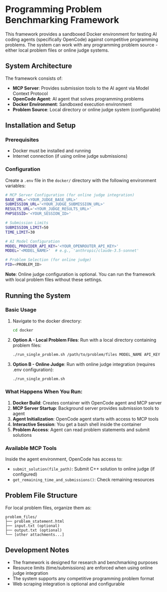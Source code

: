 # Programming Problem Benchmarking Framework

This framework provides a sandboxed Docker environment for testing AI coding agents (specifically OpenCode) against competitive programming problems. The system can work with any programming problem source - either local problem files or online judge systems.

## System Architecture

The framework consists of:
- **MCP Server**: Provides submission tools to the AI agent via Model Context Protocol
- **OpenCode Agent**: AI agent that solves programming problems
- **Docker Environment**: Sandboxed execution environment
- **Problem Source**: Local directory or online judge system (configurable)

## Installation and Setup

### Prerequisites
- Docker must be installed and running
- Internet connection (if using online judge submissions)

### Configuration

Create a `.env` file in the `docker/` directory with the following environment variables:

```bash
# MCP Server Configuration (for online judge integration)
BASE_URL='<YOUR_JUDGE_BASE_URL>'
SUBMISSION_URL='<YOUR_JUDGE_SUBMISSION_URL>'
RESULTS_URL='<YOUR_JUDGE_RESULTS_URL>'
PHPSESSID='<YOUR_SESSION_ID>'

# Submission Limits
SUBMISSION_LIMIT=50
TIME_LIMIT=30

# AI Model Configuration
MODEL_PROVIDER_API_KEY='<YOUR_OPENROUTER_API_KEY>'
MODEL='<MODEL_NAME>'  # e.g., 'anthropic/claude-3.5-sonnet'

# Problem Selection (for online judge)
PID=<PROBLEM_ID>
```

**Note**: Online judge configuration is optional. You can run the framework with local problem files without these settings.

## Running the System

### Basic Usage

1. Navigate to the docker directory:
   ```bash
   cd docker
   ```

2. **Option A - Local Problem Files**: Run with a local directory containing problem files:
   ```bash
   ./run_single_problem.sh /path/to/problem/files MODEL_NAME API_KEY
   ```

3. **Option B - Online Judge**: Run with online judge integration (requires .env configuration):
   ```bash
   ./run_single_problem.sh
   ```

### What Happens When You Run:

1. **Docker Build**: Creates container with OpenCode agent and MCP server
2. **MCP Server Startup**: Background server provides submission tools to agent
3. **Agent Initialization**: OpenCode agent starts with access to MCP tools
4. **Interactive Session**: You get a bash shell inside the container
5. **Problem Access**: Agent can read problem statements and submit solutions

### Available MCP Tools

Inside the agent environment, OpenCode has access to:
- `submit_solution(file_path)`: Submit C++ solution to online judge (if configured)
- `get_remaining_time_and_submissions()`: Check remaining resources

## Problem File Structure

For local problem files, organize them as:
```
problem_files/
├── problem_statement.html
├── input.txt (optional)
├── output.txt (optional)
└── [other attachments...]
```

## Development Notes

- The framework is designed for research and benchmarking purposes
- Resource limits (time/submissions) are enforced when using online judge integration
- The system supports any competitive programming problem format
- Web scraping integration is optional and configurable
